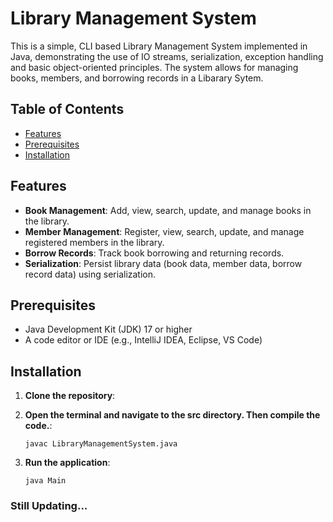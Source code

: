 # Library Management System
This is a simple, CLI based Library Management System implemented in Java, demonstrating the use of IO streams, serialization, exception handling and basic object-oriented principles. The system allows for managing books, members, and borrowing records in a Libarary Sytem.

## Table of Contents
- [Features](#features)
- [Prerequisites](#prerequisites)
- [Installation](#installation)

## Features

- **Book Management**: Add, view, search, update, and manage books in the library.
- **Member Management**: Register, view, search, update, and manage registered members in the library.
- **Borrow Records**: Track book borrowing and returning records.
- **Serialization**: Persist library data (book data, member data, borrow record data) using serialization.

## Prerequisites

- Java Development Kit (JDK) 17 or higher
- A code editor or IDE (e.g., IntelliJ IDEA, Eclipse, VS Code)

## Installation

1. **Clone the repository**:

2. **Open the terminal and navigate to the src directory. Then compile the code.**:
     ```
     javac LibraryManagementSystem.java
3. **Run the application**:
     ```
     java Main

### Still Updating...
